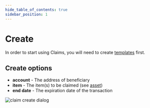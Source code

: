 ```yaml
---
hide_table_of_contents: true
sidebar_position: 1
---
```


# Create

In order to start using Claims, you will need to create [templates](/admin/hierarchy/ERC721/template/) first.

## Create options

- **account** - The address of beneficiary
- **item** - The item(s) to be claimed (see [asset](/admin/miscellaneous/asset/))
- **end date** - The expiration date of the transaction

![claim create dialog](/img/admin/mechanics-simple/claim/claim_create_dialog.png)
